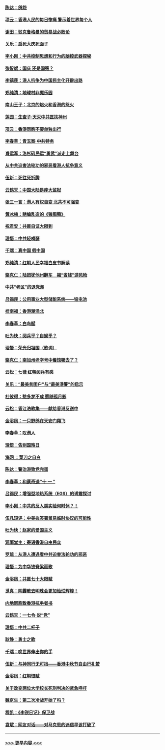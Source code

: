 #### [陈达：鸽怨](../pages/nsc993/n11561879.md?t=10020755) 
#### [项云：香港人民的每日惨痛  警示着世界每个人](../pages/nsc993/n11559273.md?t=10020755) 
#### [谢田：驳克鲁格曼的贸易战必败论](../pages/nsc993/n11555840.md?t=10020755) 
#### [关乐：启死大庆死面子](../pages/nsc993/n11556823.md?t=10020755) 
#### [李小刚：中共控制思想和行为的脑控武器探秘](../pages/nsc993/n11556776.md?t=10020755) 
#### [张智斌：国庆  还是国殇？](../pages/nsc993/n11556617.md?t=10020755) 
#### [李镇莲：港人抗争为中国民主化开辟出路](../pages/nsc993/n11556570.md?t=10020755) 
#### [郑纯清：地球村非魔乐园](../pages/nsc993/n11555415.md?t=10020755) 
#### [南山王子：北京的焰火和香港的怒火](../pages/nsc993/n11555318.md?t=10020755) 
#### [莲园：生查子·天灭中共匡扶神州](../pages/nsc993/n11555302.md?t=10020755) 
#### [项云：香港同胞不要单独出行](../pages/nsc993/n11555276.md?t=10020755) 
#### [李春草：青玉案‧中共特务](../pages/nsc993/n11552356.md?t=10020755) 
#### [肖运军：洛杉矶民运“勇武”派走上舞台](../pages/nsc993/n11551595.md?t=10020755) 
#### [从中共迫害法轮功的邪恶看港人抗争意义](../pages/nsc993/n11540858.md?t=10020755) 
#### [伍新：死往死折腾](../pages/nsc993/n11550174.md?t=10020755) 
#### [云鹤天：中国大陆是座大监狱](../pages/nsc993/n11550155.md?t=10020755) 
#### [张三一言：港人有权自变 北共不可强变](../pages/nsc993/n11550132.md?t=10020755) 
#### [黄冰楠：瞎编乱造的《狼图腾》](../pages/nsc993/n11550082.md?t=10020755) 
#### [祝君安：共匪自证大限到](../pages/nsc993/n11550041.md?t=10020755) 
#### [理悟：中共轻嘚瑟](../pages/nsc993/n11547978.md?t=10020755) 
#### [千瑞：真中国 假中国](../pages/nsc993/n11547865.md?t=10020755) 
#### [郑纯清：红朝人民幸福白皮书解读](../pages/nsc993/n11547499.md?t=10020755) 
#### [骆克仁：陆团犹他州翻车　揭“省钱”游风险](../pages/nsc993/n11546977.md?t=10020755) 
#### [中共“老区”的退党潮](../pages/nsc993/n11545995.md?t=10020755) 
#### [吕锡民：公用事业大型储能系统——铅电池](../pages/nsc993/n11545701.md?t=10020755) 
#### [桂南福：香港潮涌北](../pages/nsc993/n11545682.md?t=10020755) 
#### [李春草：白鸟赋](../pages/nsc993/n11545663.md?t=10020755) 
#### [吐为快：阅兵乎？自娱乎？](../pages/nsc993/n11545625.md?t=10020755) 
#### [理悟：荣光归祖国（歌词）](../pages/nsc993/n11545616.md?t=10020755) 
#### [骆克仁：南加州老字号中餐馆哪去了？](../pages/nsc993/n11545120.md?t=10020755) 
#### [云松：七律 红朝阅兵有感](../pages/nsc993/n11542394.md?t=10020755) 
#### [关乐：“最美贫困户”与“最美港警”的启示](../pages/nsc993/n11542252.md?t=10020755) 
#### [杜彼得：愁多梦不成 愿随孤月影](../pages/nsc993/n11540296.md?t=10020755) 
#### [云松：香江浩歌集——献给香港反送中](../pages/nsc993/n11540149.md?t=10020755) 
#### [金浴凤：一只野鸽在天安门翔飞](../pages/nsc993/n11540280.md?t=10020755) 
#### [李春草：叹港人](../pages/nsc993/n11540119.md?t=10020755) 
#### [理悟：告别国殇日](../pages/nsc993/n11539610.md?t=10020755) 
#### [海网 ：菜刀之自白](../pages/nsc993/n11539597.md?t=10020755) 
#### [陈达：警治港致党完蛋](../pages/nsc993/n11538127.md?t=10020755) 
#### [李春草：和蔡奇送“十·一 ”](../pages/nsc993/n11537810.md?t=10020755) 
#### [吕锡民：增强型地热系统（EGS）的诱震探讨](../pages/nsc993/n11537765.md?t=10020755) 
#### [李小刚：中共的反人类实验何时休？！](../pages/nsc993/n11537669.md?t=10020755) 
#### [伍凡短评：中美拟签署贸易临时协议的可能性](../pages/nsc993/n11536773.md?t=10020755) 
#### [吐为快：赵家的爱国主义](../pages/nsc993/n11536750.md?t=10020755) 
#### [观雨堂主：寄语香港自由民众](../pages/nsc993/n11536735.md?t=10020755) 
#### [罗琼：从港人遭遇看中共迫害法轮功的邪恶](../pages/nsc993/n11507862.md?t=10020755) 
#### [理悟：为中华铁脊梁而歌](../pages/nsc993/n11534458.md?t=10020755) 
#### [金浴凤：共匪七十大限赋](../pages/nsc993/n11534434.md?t=10020755) 
#### [觅真：阴霾散去明珠会更加灿烂辉煌！](../pages/nsc993/n11531858.md?t=10020755) 
#### [内地同胞致香港抗争者书](../pages/nsc993/n11531645.md?t=10020755) 
#### [云鹤天：一七令‧说“党”](../pages/nsc993/n11529099.md?t=10020755) 
#### [理悟：中共二杆子](../pages/nsc993/n11529046.md?t=10020755) 
#### [耿静：勇士之歌](../pages/nsc993/n11527562.md?t=10020755) 
#### [千瑞：唤世界伸出你的手](../pages/nsc993/n11526942.md?t=10020755) 
#### [伍新：与神同行无可挡——香港中秋节自由行礼赞](../pages/nsc993/n11526801.md?t=10020755) 
#### [金浴凤：红朝恨赋](../pages/nsc993/n11524312.md?t=10020755) 
#### [关于改变两位大学校长死刑判决的紧急呼吁](../pages/nsc993/n11524103.md?t=10020755) 
#### [魏京生：第二次冷战开始了吗？](../pages/nsc993/n11524023.md?t=10020755) 
#### [程凯：《李锐日记》保卫战](../pages/nsc993/n11522922.md?t=10020755) 
#### [袁斌：网友对话——对马克思的迷信早该打破了](../pages/nsc993/n11522561.md?t=10020755) 

----
#### [ >>> 更早内容 <<< ](../indexes/nsc993-earlier.md)
